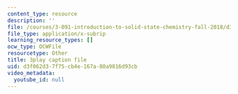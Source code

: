 ```yaml
---
content_type: resource
description: ''
file: /courses/3-091-introduction-to-solid-state-chemistry-fall-2018/d3f062d37f75cb4e167a80a9816d93cb_g9v8zj6VObw.srt
file_type: application/x-subrip
learning_resource_types: []
ocw_type: OCWFile
resourcetype: Other
title: 3play caption file
uid: d3f062d3-7f75-cb4e-167a-80a9816d93cb
video_metadata:
  youtube_id: null
---
```

